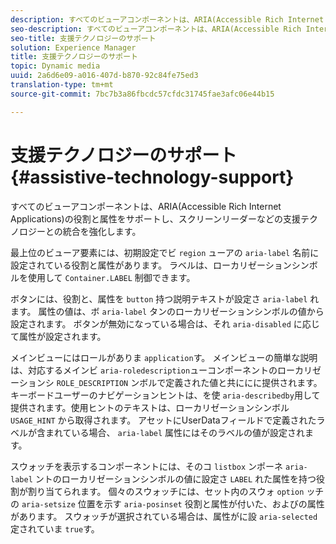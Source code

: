 ```yaml
---
description: すべてのビューアコンポーネントは、ARIA(Accessible Rich Internet Applications)の役割と属性をサポートし、スクリーンリーダーなどの支援テクノロジーとの統合を強化します。
seo-description: すべてのビューアコンポーネントは、ARIA(Accessible Rich Internet Applications)の役割と属性をサポートし、スクリーンリーダーなどの支援テクノロジーとの統合を強化します。
seo-title: 支援テクノロジーのサポート
solution: Experience Manager
title: 支援テクノロジーのサポート
topic: Dynamic media
uuid: 2a6d6e09-a016-407d-b870-92c84fe75ed3
translation-type: tm+mt
source-git-commit: 7bc7b3a86fbcdc57cfdc31745fae3afc06e44b15

---
```



# 支援テクノロジーのサポート{#assistive-technology-support}

すべてのビューアコンポーネントは、ARIA(Accessible Rich Internet Applications)の役割と属性をサポートし、スクリーンリーダーなどの支援テクノロジーとの統合を強化します。

最上位のビューア要素には、初期設定でビ `region` ューアの `aria-label` 名前に設定されている役割と属性があります。 ラベルは、ローカリゼーションシンボルを使用して `Container.LABEL` 制御できます。

ボタンには、役割と、属性を `button` 持つ説明テキストが設定さ `aria-label` れます。 属性の値は、ボ `aria-label` タンのローカリゼーションシンボルの値から設定されます。 ボタンが無効になっている場合は、それ `aria-disabled` に応じて属性が設定されます。

メインビューにはロールがありま `application`す。 メインビューの簡単な説明は、対応するメインビ `aria-roledescription`ューコンポーネントのローカリゼーションシ `ROLE_DESCRIPTION` ンボルで定義された値と共ににに提供されます。 キーボードユーザーのナビゲーションヒントは、を使 `aria-describedby`用して提供されます。使用ヒントのテキストは、ローカリゼーションシンボル `USAGE_HINT` から取得されます。 アセットにUserDataフィールドで定義されたラベルが含まれている場合、 `aria-label` 属性にはそのラベルの値が設定されます。

スウォッチを表示するコンポーネントには、そのコ `listbox` ンポーネ `aria-label` ントのローカリゼーションシンボルの値に設定さ `LABEL` れた属性を持つ役割が割り当てられます。 個々のスウォッチには、セット内のスウォ `option` ッチの `aria-setsize` 位置を示す `aria-posinset` 役割と属性が付いた、およびの属性があります。 スウォッチが選択されている場合は、属性がに設 `aria-selected` 定されていま `true`す。
